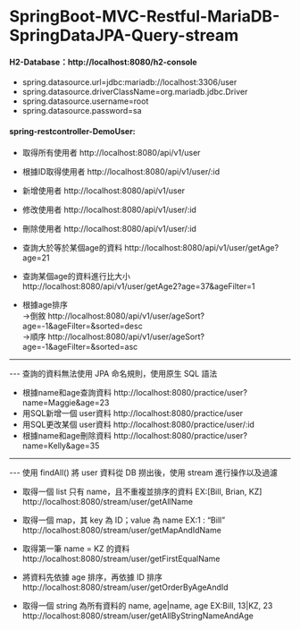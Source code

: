 # SpringBoot-MVC-Restful-MariaDB-SpringDataJPA-Query-stream

#### H2-Database：http://localhost:8080/h2-console
* spring.datasource.url=jdbc:mariadb://localhost:3306/user
* spring.datasource.driverClassName=org.mariadb.jdbc.Driver
* spring.datasource.username=root
* spring.datasource.password=sa

#### spring-restcontroller-DemoUser:

* 取得所有使用者 http://localhost:8080/api/v1/user  
* 根據ID取得使用者 http://localhost:8080/api/v1/user/:id  
* 新增使用者 http://localhost:8080/api/v1/user  
* 修改使用者 http://localhost:8080/api/v1/user/:id  
* 刪除使用者 http://localhost:8080/api/v1/user/:id

* 查詢大於等於某個age的資料 http://localhost:8080/api/v1/user/getAge?age=21
* 查詢某個age的資料進行比大小 http://localhost:8080/api/v1/user/getAge2?age=37&ageFilter=1
* 根據age排序   
->倒敘 http://localhost:8080/api/v1/user/ageSort?age=-1&ageFilter=&sorted=desc  
->順序 http://localhost:8080/api/v1/user/ageSort?age=-1&ageFilter=&sorted=asc  

---
--- 查詢的資料無法使用 JPA 命名規則，使用原生 SQL 語法
  
* 根據name和age查詢資料 http://localhost:8080/practice/user?name=Maggie&age=23
* 用SQL新增一個 user資料 http://localhost:8080/practice/user
* 用SQL更改某個 user資料 http://localhost:8080/practice/user/:id
* 根據name和age刪除資料 http://localhost:8080/practice/user?name=Kelly&age=35
  
---
--- 使用 findAll() 將 user 資料從 DB 撈出後，使用 stream 進行操作以及過濾
  
* 取得一個 list 只有 name，且不重複並排序的資料  EX:[Bill, Brian, KZ]  
http://localhost:8080/stream/user/getAllName

* 取得一個 map，其 key 為 ID；value 為 name  EX:1 : “Bill” 
http://localhost:8080/stream/user/getMapAndIdName

* 取得第一筆 name = KZ 的資料  
http://localhost:8080/stream/user/getFirstEqualName

* 將資料先依據 age 排序，再依據 ID 排序  
http://localhost:8080/stream/user/getOrderByAgeAndId

* 取得一個 string 為所有資料的 name, age|name, age  EX:Bill, 13|KZ, 23  
http://localhost:8080/stream/user/getAllByStringNameAndAge
